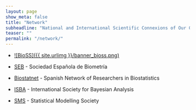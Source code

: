 ```yaml
---
layout: page
show_meta: false
title: "Network"
subheadline: "National and International Scientific Connexions of Our Group"
teaser: ""
permalink: "/network/"
---
```


- [![BioSS]({{ site.urlimg }}/banner_bioss.png)](http://www.bioss.ac.uk/)

- [SEB](http://www.biometricsociety.net/) - Sociedad Española de Biometría

- [Biostatnet](http://eio.usc.es/pub/biostatnet/) - Spanish Network of Researchers in Biostatistics

- [ISBA](http://bayesian.org/) - International Society for Bayesian Analysis

- [SMS](http://www.statmod.org/) - Statistical Modelling Society
